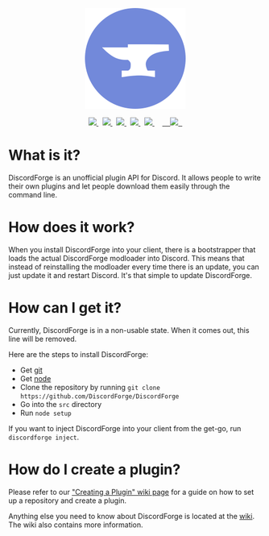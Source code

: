 <p align="center">
  <a href="https://discordforge.me">
    <img src="https://github.com/DiscordForge/DiscordForge/raw/master/discordforge.png"/>
  </a>
</p>
<p align="center">
  <a href="https://ci.appveyor.com/project/LewisTehMinerz/discordforge">
    <img src="https://ci.appveyor.com/api/projects/status/6dhyqopkjkphieug?svg=true"/>
  </a>
  &nbsp;
  <a href="https://travis-ci.org/DiscordForge/DiscordForge">
    <img src="https://travis-ci.org/DiscordForge/DiscordForge.svg?branch=master"/>
  </a>
  &nbsp;
  <a href="https://www.codacy.com/app/LewisTehMinerz/DiscordForge?utm_source=github.com&amp;utm_medium=referral&amp;utm_content=DiscordForge/DiscordForge&amp;utm_campaign=Badge_Grade">
    <img src="https://img.shields.io/codacy/grade/40a38e8e01834cd29e03bd89a30f6d2e.svg"/>
  </a>
  &nbsp;
  <a href="https://github.com/DiscordForge/DiscordForge/master/LICENSE">
  	<img src="https://img.shields.io/badge/license-GPL--3.0-blue.svg"/>
  </a>
  &nbsp;
  <a href="http://waffle.io/DiscordForge/DiscordForge">
	<img src="https://img.shields.io/waffle/label/DiscordForge/DiscordForge/Ready.svg"/>
  </a>
  &nbsp;
  <a href="https://greenkeeper.io">
    <img src="https://img.shields.io/badge/greenkeeper-enabled-green.svg"/>
  </a>
</p>

# What is it?
DiscordForge is an unofficial plugin API for Discord. It allows people to write their own plugins and let people download them easily through the command line.

# How does it work?
When you install DiscordForge into your client, there is a bootstrapper that loads the actual DiscordForge modloader into Discord. This means that instead of reinstalling the modloader every time there is an update, you can just update it and restart Discord. It's that simple to update DiscordForge.

# How can I get it?
Currently, DiscordForge is in a non-usable state. When it comes out, this line will be removed.

Here are the steps to install DiscordForge:
* Get [git](https://git-scm.com/)
* Get [node](https://nodejs.org/)
* Clone the repository by running `git clone https://github.com/DiscordForge/DiscordForge`
* Go into the `src` directory
* Run `node setup`

If you want to inject DiscordForge into your client from the get-go, run `discordforge inject`.

# How do I create a plugin?
Please refer to our ["Creating a Plugin" wiki page](https://github.com/DiscordForge/DiscordForge/wiki/Creating-a-Plugin) for a guide on how to set up a repository and create a plugin.

Anything else you need to know about DiscordForge is located at the [wiki](https://github.com/DiscordForge/DiscordForge/wiki). The wiki also contains more information.
